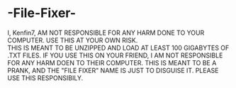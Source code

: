 # -File-Fixer-

I, Kenfin7, AM NOT RESPONSIBLE FOR ANY HARM DONE
TO YOUR COMPUTER. USE THIS AT YOUR OWN RISK.    
THIS IS MEANT TO BE UNZIPPED AND LOAD AT LEAST 100 GIGABYTES OF .TXT FILES.
IF YOU USE THIS ON YOUR FRIEND, I AM NOT RESPONSIBLE FOR ANY HARM DOEN TO THEIR COMPUTER.
THIS IS MEANT TO BE A PRANK, AND THE "FILE FIXER" NAME IS JUST TO DISGUISE IT.
PLEASE USE THIS RESPONSIBILY.
